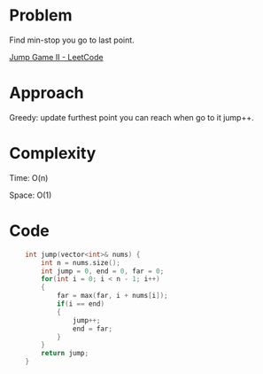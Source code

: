 # Problem

Find min-stop you go to last point.

[Jump Game II - LeetCode](https://leetcode.com/problems/jump-game-ii/?envType=study-plan-v2&envId=top-interview-150)

# Approach

Greedy: update furthest point you can reach when go to it jump++.

# Complexity

Time: O(n)

Space: O(1)

# Code

```c++
    int jump(vector<int>& nums) {
        int n = nums.size();
        int jump = 0, end = 0, far = 0;
        for(int i = 0; i < n - 1; i++)
        {
            far = max(far, i + nums[i]);
            if(i == end)
            {
                jump++;
                end = far;
            }
        }
        return jump;
    }
```

